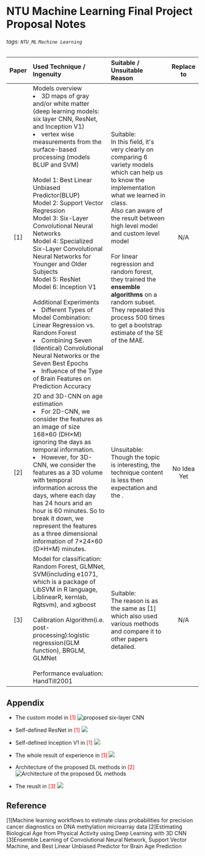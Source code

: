 # NTU Machine Learning Final Project Proposal Notes
###### tags: `NTU_ML` `Machine Learning`
| Paper | Used Technique / Ingenuity| Suitable / Unsuitable Reason| Replace to |
|:-----:|:---------------------------------------------------------------------------------------------------------------------------------------------------------------------------------------------------------------------------------------------------------------------------------------------------------------------------------------------------------------------------------------------------------------------------------------------------------------------------------------------------------------------------------------------------------------------------------------------------------------------------------------------------------------------------------------------------------------------------------------------------------------------------------------------------------- |:------------------------------------------------------------------------------------------------------------------------------------------------------------------------------------------------------------------------------------------------------------------------------------------------------------------------------------------------------------------------------------------------------------------------------------------ |:----------:|
|  [1]  | Models overview<br><li>3D maps of gray and/or white matter (deep learning models: six layer CNN, ResNet, and Inception V1)</li><li>vertex wise measurements from the surface-based processing (models BLUP and SVM)</li><br />Model 1: Best Linear Unbiased Predictor(BLUP)</br>Model 2: Support Vector Regression</br>Model 3: Six-Layer Convolutional Neural Networks</br>Model 4: Specialized Six-Layer Convolutional Neural Networks for Younger and Older Subjects</br>Model 5: ResNet</br>Model 6: Inception V1</br></br> Additional Experiments<li>Different Types of Model Combination: Linear Regression vs. Random Forest</li><li>Combining Seven (Identical) Convolutional Neural Networks or the Seven Best Epochs</li><li>Influence of the Type of Brain Features on Prediction Accuracy</li> |Suitable:</br>In this field, it's very clearly on comparing 6 variety models which can help us to know the implementation what we learned in class.</br>Also can aware of the result between high level model and custom level model</br></br>For linear regression and random forest, they trained the **ensemble algorithms** on a random subset. They repeated this process 500 times to get a bootstrap estimate of the SE of the MAE.   | N/A   |
| [2]     |2D and 3D-CNN on age estimation<li>For 2D-CNN, we consider the features as an image of size 168×60 (DH×M) ignoring the days as temporal information.</li><li>However, for 3D-CNN, we consider the features as a 3D volume with temporal information across the days, where each day has 24 hours and an hour is 60 minutes. So to break it down, we represent the features as a three dimensional information of 7×24×60 (D×H×M) minutes.</li>| Unsuitable:</br> Though the topic is interesting, the technique content is less then expectation and the .| No Idea Yet     |
| [3]     | Model for classification:</br>Random Forest, GLMNet, SVM(including e1071, which is a package of LibSVM in R language, LiblinearR, kernlab, Rgtsvm),  and xgboost</br></br>Calibration Algorithm(i.e. post-processing):logistic regression(GLM function), BRGLM, GLMNet</br></br>Performance evaluation: HandTill2001| Suitable:</br>The reason is as the same as [1] which also used various methods and compare it to other papers detailed.| N/A     |

## Appendix
* The custom model in <font color=Red>[1]</font>
![proposed six-layer CNN](https://imgur.com/JXPDeLS.png)

* Self-defined ResNet in <font color=Red>[1]</font>
![](https://imgur.com/4VmhNRg.png)

* Self-defined Inception V1 in <font color=Red>[1]</font>
![](https://imgur.com/je2cCQL.png)

* The whole result of experience in <font color=Red>[1]</font>
![](https://imgur.com/xgASnkl.png)

* Architecture of the proposed DL methods in <font color=Red>[2]</font>
![Architecture of the proposed DL methods](https://imgur.com/7Okv3TC.png)

* The reuslt in <font color=Red>[3]</font>
![](https://imgur.com/HDYFr36.png)

## Reference
[1]Machine learning workflows to estimate class probabilities for precision cancer diagnostics on DNA methylation microarray data
[2]Estimating Biological Age from Physical Activity using Deep Learning with 3D CNN
[3]Ensemble Learning of Convolutional Neural Network, Support Vector Machine, and Best Linear Unbiased Predictor for Brain Age Prediction